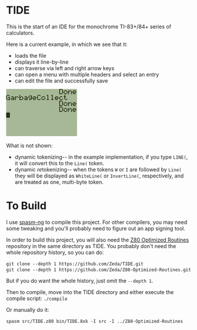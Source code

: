 # TIDE
This is the start of an IDE for the monochrome TI-83+/84+ series of calculators.

Here is a current example, in which we see that it:
* loads the file
* displays it line-by-line
* can traverse via left and right arrow keys
* can open a menu with multiple headers and select an entry
* can edit the file and successfully save

*![Image Description: The current working example of TIDE](img/003.gif)*

What is not shown:
* dynamic tokenizing-- in the example implementation, if you type `LINE(`, it
  will convert this to the `Line(` token.
* dynamic *re*tokenizing-- when the tokens `W` or `I` are followed by  `Line(` they will be displayed as `WhiteLine(` or `InvertLine(`, respectively, and are treated as one, multi-byte token.

# To Build
I use [spasm-ng](https://github.com/alberthdev/spasm-ng) to compile this
project. For other compilers, you may need some tweaking and you'll probably
need to figure out an app signing tool.

In order to build this project, you will also need the
[Z80 Optimized Routines](https://github.com/Zeda/Z80-Optimized-Routines)
repository in the same directory as TIDE. You probably don't need the whole
repository history, so you can do:
```
git clone --depth 1 https://github.com/Zeda/TIDE.git
git clone --depth 1 https://github.com/Zeda/Z80-Optimized-Routines.git
```
But if you do want the whole history, just omit the `--depth 1`.

Then to compile, move into the TIDE directory and either execute the compile
script:
```./compile```

Or manually do it:
```
spasm src/TIDE.z80 bin/TIDE.8xk -I src -I ../Z80-Optimized-Routines
```
